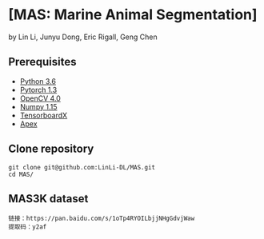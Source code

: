 # [MAS: Marine Animal Segmentation]
by Lin Li, Junyu Dong, Eric Rigall, Geng Chen

## Prerequisites
- [Python 3.6](https://www.python.org/)
- [Pytorch 1.3](http://pytorch.org/)
- [OpenCV 4.0](https://opencv.org/)
- [Numpy 1.15](https://numpy.org/)
- [TensorboardX](https://github.com/lanpa/tensorboardX)
- [Apex](https://github.com/NVIDIA/apex)

## Clone repository
```shell
git clone git@github.com:LinLi-DL/MAS.git
cd MAS/
```

## MAS3K dataset
```shell
链接：https://pan.baidu.com/s/1oTp4RYOILbjjNHgGdvjWaw 
提取码：y2af 
```
